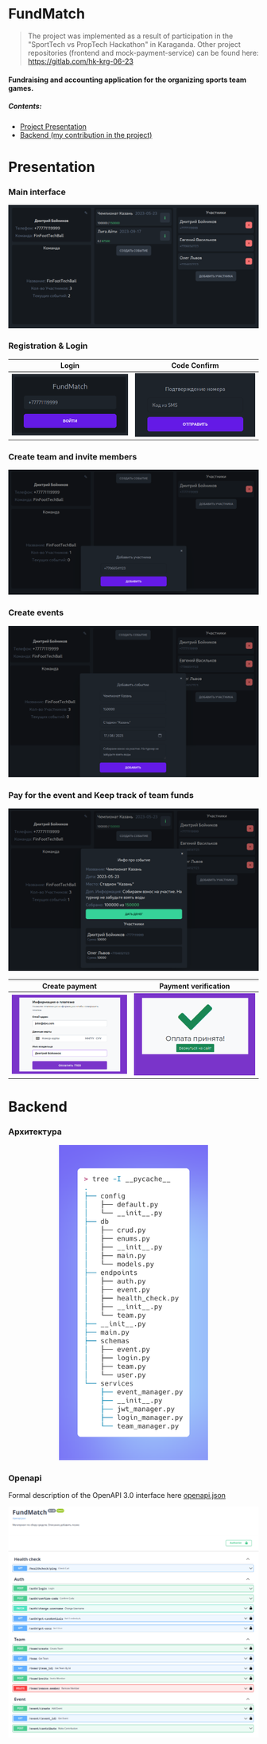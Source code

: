 # FundMatch
> The project was implemented as a result of participation
> in the "SportTech vs PropTech Hackathon" in Karaganda.
> Other project repositories (frontend and mock-payment-service) can be found here: https://gitlab.com/hk-krg-06-23

#### Fundraising and accounting application for the organizing sports team games.
##### Contents:
- [Project Presentation](#presentation)
- [Backend (my contribution in the project)](#backend)

# Presentation
### Main interface
<img src="./.readme/maininterface.png">

### Registration & Login
| Login                           | Code Confirm                          |
|---------------------------------|---------------------------------------|
| <img src="./.readme/login.png"> | <img src="./.readme/confirmcode.png"> |

### Create team and invite members
<img src="./.readme/invite.png">

### Create events
<img src="./.readme/addevent.png">

### Pay for the event and Keep track of team funds

<img src="./.readme/payedevent.png">

| Create payment                    | Payment verification               |
|-----------------------------------|------------------------------------|
| <img src="./.readme/makepay.png"> | <img src="./.readme/makedpay.png"> |


# Backend
### Архитектура
<p align="center">
    <img src="./.readme/architecture.png" alt="drawing" width="300">
</p>

### Openapi
Formal description of the OpenAPI 3.0 interface here [openapi.json](./openapi.json)

<img src="./.readme/openapi.png">
